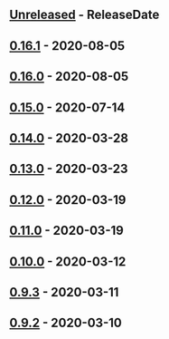 <!-- next-header -->

## [Unreleased] - ReleaseDate

## [0.16.1] - 2020-08-05

## [0.16.0] - 2020-08-05

## [0.15.0] - 2020-07-14

## [0.14.0] - 2020-03-28

## [0.13.0] - 2020-03-23

## [0.12.0] - 2020-03-19

## [0.11.0] - 2020-03-19

## [0.10.0] - 2020-03-12

## [0.9.3] - 2020-03-11

## [0.9.2] - 2020-03-10

<!-- next-url -->
[Unreleased]: https://github.com/halzy/stream_multiplexer/compare/v0.16.1...HEAD
[0.16.1]: https://github.com/halzy/stream_multiplexer/compare/v0.16.0...v0.16.1
[0.16.0]: https://github.com/halzy/stream_multiplexer/compare/v0.15.0...v0.16.0
[0.15.0]: https://github.com/halzy/stream_multiplexer/compare/v0.14.0...v0.15.0
[0.14.0]: https://github.com/halzy/stream_multiplexer/compare/v0.13.0...v0.14.0
[0.13.0]: https://github.com/halzy/stream_multiplexer/compare/v0.12.0...v0.13.0
[0.12.0]: https://github.com/halzy/stream_multiplexer/compare/v0.12.0...v0.12.0
[0.11.0]: https://github.com/halzy/stream_multiplexer/compare/v0.10.0...v0.11.0
[0.10.0]: https://github.com/halzy/stream_multiplexer/compare/v0.9.3...v0.10.0
[0.9.3]: https://github.com/halzy/stream_multiplexer/compare/v0.9.2...v0.9.3
[0.9.2]: https://github.com/halzy/stream_multiplexer/compare/{{0.9.1}}...v0.9.2
